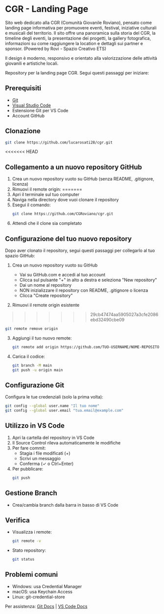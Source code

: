 # CGR - Landing Page

Sito web dedicato alla CGR (Comunità Giovanile Roviano), pensato come landing page informativa per promuovere eventi, festival, iniziative culturali e musicali del territorio. Il sito offre una panoramica sulla storia del CGR, la timeline degli eventi, la presentazione dei progetti, la gallery fotografica, informazioni su come raggiungere la location e dettagli sui partner e sponsor. (Powered by Rovi - Spazio Creativo ETS)

Il design è moderno, responsivo e orientato alla valorizzazione delle attività giovanili e artistiche locali.

Repository per la landing page CGR. Segui questi passaggi per iniziare:

## Prerequisiti
- [Git](https://git-scm.com/downloads)
- [Visual Studio Code](https://code.visualstudio.com/download)
- Estensione Git per VS Code
- Account GitHub

## Clonazione
```bash
git clone https://github.com/lucarosati28/cgr.git
```

<<<<<<< HEAD
## Collegamento a un nuovo repository GitHub
1. Crea un nuovo repository vuoto su GitHub (senza README, .gitignore, licenza)
2. Rimuovi il remote origin:
=======
1. Apri il terminale sul tuo computer
2. Naviga nella directory dove vuoi clonare il repository
3. Esegui il comando:
   ```bash
   git clone https://github.com/CGRoviano/cgr.git
   ```
4. Attendi che il clone sia completato

## Configurazione del tuo nuovo repository

Dopo aver clonato il repository, segui questi passaggi per collegarlo al tuo spazio GitHub:

1. Crea un nuovo repository vuoto su GitHub
   - Vai su GitHub.com e accedi al tuo account
   - Clicca sul pulsante "+" in alto a destra e seleziona "New repository"
   - Dai un nome al repository
   - NON inizializzare il repository con README, .gitignore o licenza
   - Clicca "Create repository"

2. Rimuovi il remote origin esistente
>>>>>>> 29cb47474aa5905027a3cfe2086ebd32490cbe09
   ```bash
   git remote remove origin
   ```
3. Aggiungi il tuo nuovo remote:
   ```bash
   git remote add origin https://github.com/TUO-USERNAME/NOME-REPOSITORY.git
   ```
4. Carica il codice:
   ```bash
   git branch -M main
   git push -u origin main
   ```

## Configurazione Git
Configura le tue credenziali (solo la prima volta):
```bash
git config --global user.name "Il tuo nome"
git config --global user.email "tua.email@example.com"
```

## Utilizzo in VS Code
1. Apri la cartella del repository in VS Code
2. Il Source Control rileva automaticamente le modifiche
3. Per fare commit:
   - Stagia i file modificati (+)
   - Scrivi un messaggio
   - Conferma (✓ o Ctrl+Enter)
4. Per pubblicare:
   ```bash
   git push
   ```

## Gestione Branch
- Crea/cambia branch dalla barra in basso di VS Code

## Verifica
- Visualizza i remote:
  ```bash
  git remote -v
  ```
- Stato repository:
  ```bash
  git status
  ```

## Problemi comuni
- Windows: usa Credential Manager
- macOS: usa Keychain Access
- Linux: git-credential-store

Per assistenza: [Git Docs](https://git-scm.com/doc) | [VS Code Docs](https://code.visualstudio.com/docs/editor/versioncontrol)
